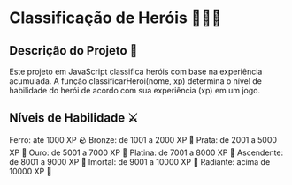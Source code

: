 # Classificação de Heróis 🦸‍♂️✨
## Descrição do Projeto 📜
Este projeto em JavaScript classifica heróis com base na experiência acumulada. A função classificarHeroi(nome, xp) determina o nível de habilidade do herói de acordo com sua experiência (xp) em um jogo.

## Níveis de Habilidade ⚔️
  Ferro: até 1000 XP 🪨
  Bronze: de 1001 a 2000 XP 🥉
  Prata: de 2001 a 5000 XP 🥈
  Ouro: de 5001 a 7000 XP 🥇
  Platina: de 7001 a 8000 XP 💎
  Ascendente: de 8001 a 9000 XP 🚀
  Imortal: de 9001 a 10000 XP 👑
  Radiante: acima de 10000 XP 🌟
